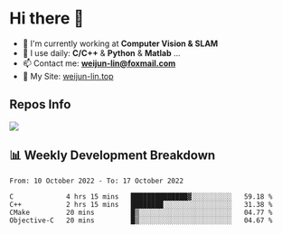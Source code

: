 # Hi there 👋

<!--
**Weijun-Lin/Weijun-Lin** is a ✨ _special_ ✨ repository because its `README.md` (this file) appears on your GitHub profile.

Here are some ideas to get you started:

- 🔭 I’m currently working on ...
- 🌱 I’m currently learning ...
- 👯 I’m looking to collaborate on ...
- 🤔 I’m looking for help with ...
- 💬 Ask me about ...
- 📫 How to reach me: ...
- 😄 Pronouns: ...
- ⚡ Fun fact: ...
-->

- 🏢 I'm currently working at **Computer Vision & SLAM**
- 🚀 I use daily: **C/C++** & **Python** & **Matlab** ...
- 📫 Contact me: **weijun-lin@foxmail.com**
- 🔗 My Site: [weijun-lin.top](https://weijun-lin.top/p)

  

## Repos Info
![](https://github-readme-stats.vercel.app/api?username=Weijun-Lin&theme=cobalt)

## 📊 Weekly Development Breakdown

<!--START_SECTION:waka-->

```text
From: 10 October 2022 - To: 17 October 2022

C             4 hrs 15 mins   ██████████████▓░░░░░░░░░░   59.18 %
C++           2 hrs 15 mins   ████████░░░░░░░░░░░░░░░░░   31.38 %
CMake         20 mins         █▒░░░░░░░░░░░░░░░░░░░░░░░   04.77 %
Objective-C   20 mins         █▒░░░░░░░░░░░░░░░░░░░░░░░   04.67 %
```

<!--END_SECTION:waka-->
